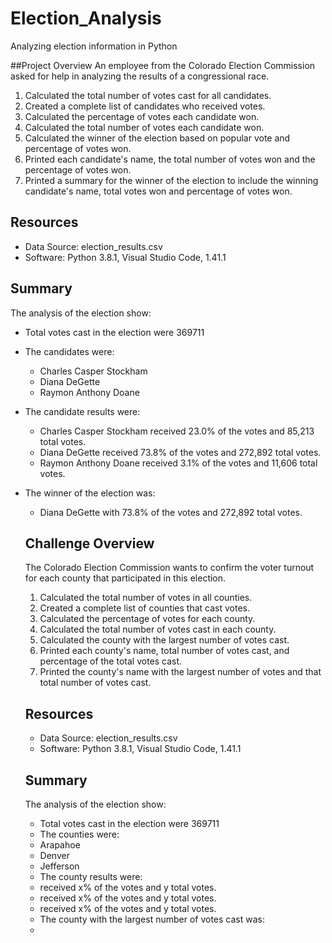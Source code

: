 # Election_Analysis
Analyzing election information in Python

##Project Overview
An employee from the Colorado Election Commission asked for help in analyzing the results of a congressional race.
 
 1. Calculated the total number of votes cast for all candidates.
 2. Created a complete list of candidates who received votes.
 3. Calculated the percentage of votes each candidate won.
 4. Calculated the total number of votes each candidate won.
 5. Calculated the winner of the election based on popular vote and percentage of votes won.
 6. Printed each candidate's name, the total number of votes won and the percentage of votes won.
 7. Printed a summary for the winner of the election to include the winning candidate's name, total votes won and percentage of votes won. 
 
 ## Resources
 - Data Source: election_results.csv
 - Software:  Python 3.8.1, Visual Studio Code, 1.41.1
 
 ## Summary
 The analysis of the election show:
 - Total votes cast in the election were 369711
 - The candidates were:
   - Charles Casper Stockham
   - Diana DeGette
   - Raymon Anthony Doane
 - The candidate results were:
   - Charles Casper Stockham received 23.0% of the votes and 85,213 total votes.
   - Diana DeGette received 73.8% of the votes and 272,892 total votes.
   - Raymon Anthony Doane received 3.1% of the votes and 11,606 total votes.
 - The winner of the election was:
   - Diana DeGette with 73.8% of the votes and 272,892 total votes.
   
   ## Challenge Overview
   The Colorado Election Commission wants to confirm the voter turnout for each county that participated in this election.
   
   1. Calculated the total number of votes in all counties.
   2. Created a complete list of counties that cast votes.
   3. Calculated the percentage of votes for each county.
   4. Calculated the total number of votes cast in each county.
   5. Calculated the county with the largest number of votes cast.
   6. Printed each county's name, total number of votes cast, and percentage of the total votes cast.
   7. Printed the county's name with the largest number of votes and that total number of votes cast.
   
   ## Resources
   - Data Source: election_results.csv
   - Software:  Python 3.8.1, Visual Studio Code, 1.41.1
   
   ## Summary
   The analysis of the election show:
   - Total votes cast in the election were 369711
    - The counties were:
    - Arapahoe
    - Denver
    - Jefferson
   - The county results were:
    -   received x% of the votes and y total votes.
    -   received x% of the votes and y total votes.
    -   received x% of the votes and y total votes.
   - The county with the largest number of votes cast was:
    -  
  
